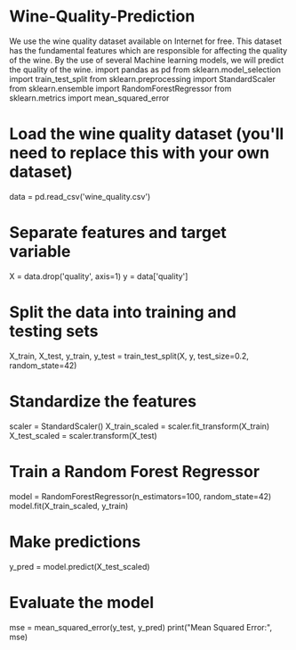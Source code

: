 # Wine-Quality-Prediction
We use the wine quality dataset available on Internet for free. This dataset has the fundamental features which are responsible for affecting the quality of the wine. By the use of several Machine learning models, we will predict the quality of the wine.
import pandas as pd
from sklearn.model_selection import train_test_split
from sklearn.preprocessing import StandardScaler
from sklearn.ensemble import RandomForestRegressor
from sklearn.metrics import mean_squared_error

# Load the wine quality dataset (you'll need to replace this with your own dataset)
data = pd.read_csv('wine_quality.csv')

# Separate features and target variable
X = data.drop('quality', axis=1)
y = data['quality']

# Split the data into training and testing sets
X_train, X_test, y_train, y_test = train_test_split(X, y, test_size=0.2, random_state=42)

# Standardize the features
scaler = StandardScaler()
X_train_scaled = scaler.fit_transform(X_train)
X_test_scaled = scaler.transform(X_test)

# Train a Random Forest Regressor
model = RandomForestRegressor(n_estimators=100, random_state=42)
model.fit(X_train_scaled, y_train)

# Make predictions
y_pred = model.predict(X_test_scaled)

# Evaluate the model
mse = mean_squared_error(y_test, y_pred)
print("Mean Squared Error:", mse)
